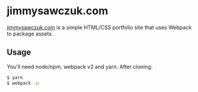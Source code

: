 # jimmysawczuk.com

[jimmysawczuk.com][1] is a simple HTML/CSS portfolio site that uses Webpack to package assets. 

## Usage

You'll need node/npm, webpack v2 and yarn. After cloning:

```bash
$ yarn
$ webpack -p
```

[1]: https://jimmysawczuk.com
